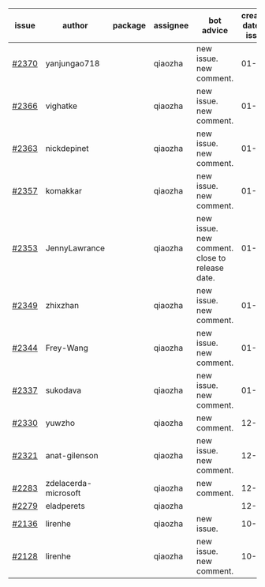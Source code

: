 | issue | author | package | assignee | bot advice | created date of issue | target release date | date from target |
| ------ | ------ | ------ | ------ | ------ | ------ | ------ | :-----: |
| [#2370](https://github.com/Azure/sdk-release-request/issues/2370) | yanjungao718 |  | qiaozha | new issue. new comment. | 01-11 | 01-24 |  |
| [#2366](https://github.com/Azure/sdk-release-request/issues/2366) | vighatke |  | qiaozha | new issue. new comment. | 01-10 | 01-24 |  |
| [#2363](https://github.com/Azure/sdk-release-request/issues/2363) | nickdepinet |  | qiaozha | new issue. new comment. | 01-07 | 01-18 |  |
| [#2357](https://github.com/Azure/sdk-release-request/issues/2357) | komakkar |  | qiaozha | new issue. new comment. | 01-07 | 01-24 |  |
| [#2353](https://github.com/Azure/sdk-release-request/issues/2353) | JennyLawrance |  | qiaozha | new issue. new comment. close to release date.  | 01-06 | 01-10 | -2 |
| [#2349](https://github.com/Azure/sdk-release-request/issues/2349) | zhixzhan |  | qiaozha | new issue. new comment. | 01-06 | 01-20 |  |
| [#2344](https://github.com/Azure/sdk-release-request/issues/2344) | Frey-Wang |  | qiaozha | new issue. new comment. | 01-06 | 01-20 |  |
| [#2337](https://github.com/Azure/sdk-release-request/issues/2337) | sukodava |  | qiaozha | new issue. new comment. | 01-04 | 01-06 |  |
| [#2330](https://github.com/Azure/sdk-release-request/issues/2330) | yuwzho |  | qiaozha | new comment. | 12-22 | 01-17 |  |
| [#2321](https://github.com/Azure/sdk-release-request/issues/2321) | anat-gilenson |  | qiaozha | new issue. new comment. | 12-19 | 01-03 |  |
| [#2283](https://github.com/Azure/sdk-release-request/issues/2283) | zdelacerda-microsoft |  | qiaozha | new comment. | 12-06 | 12-09 |  |
| [#2279](https://github.com/Azure/sdk-release-request/issues/2279) | eladperets |  | qiaozha |  | 12-04 | 12-08 |  |
| [#2136](https://github.com/Azure/sdk-release-request/issues/2136) | lirenhe |  | qiaozha | new issue. | 10-20 | 11-01 |  |
| [#2128](https://github.com/Azure/sdk-release-request/issues/2128) | lirenhe |  | qiaozha | new issue. new comment. | 10-18 | 11-01 |  |

